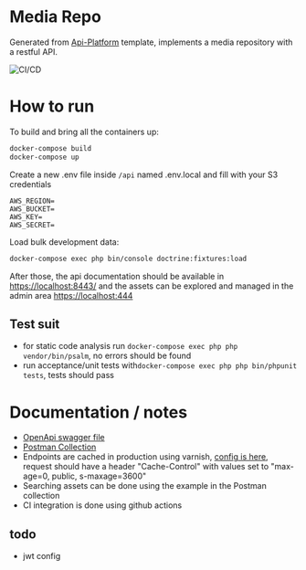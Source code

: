 # Media Repo

Generated from [Api-Platform](https://github.com/api-platform/api-platform) template, implements a media repository with a restful API.


![CI/CD](https://github.com/fernand0martins/memorable/workflows/CI/CD/badge.svg?branch=master)

# How to run 
To build and bring all the containers up:
```bash
docker-compose build
docker-compose up
```

Create a new .env file inside ``/api`` named .env.local and fill with your S3 credentials
```text
AWS_REGION=
AWS_BUCKET=
AWS_KEY=
AWS_SECRET=
```

Load bulk development data:
```bash
docker-compose exec php bin/console doctrine:fixtures:load
```

After those, the api documentation should be available in [https://localhost:8443/](https://localhost:8443/) and the assets can be explored and managed in the admin area [https://localhost:444](https://localhost:444)

## Test suit
- for static code analysis run `docker-compose exec php php vendor/bin/psalm`, no errors should be found
- run acceptance/unit tests with`docker-compose exec php php bin/phpunit tests`, tests should pass

# Documentation / notes
- [OpenApi swagger file](swagger_docs.json)
- [Postman Collection](media-repo.postman_collection.json)
- Endpoints are cached in production using varnish, [config is here](api/config/packages/prod/api_platform.yaml), request should have a header "Cache-Control" with values set to "max-age=0, public, s-maxage=3600"
- Searching assets can be done using the example in the Postman collection
- CI integration is done using github actions

## todo
- jwt config
